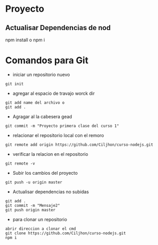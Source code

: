 # Proyecto
## Actualisar Dependencias de nod
npm install  o  npm i

# Comandos para Git
-    iniciar un repositorio nuevo
```
git init
```
-   agregar al espacio de travajo   worck dir
```
git add name del archivo o
git add .
```
-   Agragar al la cabesera gead
```
git commit -m "Proyecto primera clase del curso 1"
```
-   relacionar el repositorio local con el remoro
```
git remote add origin https://github.com/Ciljhon/curso-nodejs.git
```
- verificar la relacion en el repositorio
```
git remote -v
```
-   Subir los cambios del proyecto
```
git push -u origin master
```
-   Actualisar dependencias no subidas 
```
git add . 
git commit -m "Mensaje2"
git push origin master
```
-   para clonar un repositorio
```
abrir direccion a clonar el cmd
git clone https://github.com/Ciljhon/curso-nodejs.git
npm i
```